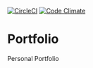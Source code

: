 [![CircleCI](https://img.shields.io/circleci/project/github/barbagrigia/portfolio.svg)](https://circleci.com/gh/barbagrigia/portfolio)
[![Code Climate](https://img.shields.io/codeclimate/github/barbagrigia/portfolio.svg)](https://codeclimate.com/github/barbagrigia/portfolio)

# Portfolio
Personal Portfolio
